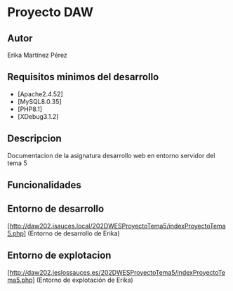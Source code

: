 # Proyecto DAW
## Autor
Erika Martínez Pérez
## Requisitos minimos del desarrollo
- [Apache2.4.52]
- [MySQL8.0.35]
- [PHP8.1]
- [XDebug3.1.2]
## Descripcion
Documentacion de la asignatura desarrollo web en entorno servidor del tema 5
## Funcionalidades
## Entorno de desarrollo
[http://daw202.isauces.local/202DWESProyectoTema5/indexProyectoTema5.php]
(Entorno de desarrollo de Erika)
## Entorno de explotacion
[http://daw202.ieslossauces.es/202DWESProyectoTema5/indexProyectoTema5.php]
(Entorno de explotación de Erika)